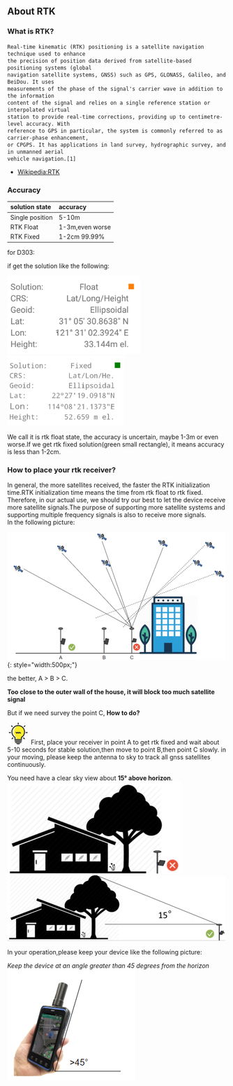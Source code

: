 ## About RTK

### What is RTK?
    Real-time kinematic (RTK) positioning is a satellite navigation technique used to enhance 
	the precision of position data derived from satellite-based positioning systems (global 
	navigation satellite systems, GNSS) such as GPS, GLONASS, Galileo, and BeiDou. It uses 
	measurements of the phase of the signal's carrier wave in addition to the information 
	content of the signal and relies on a single reference station or interpolated virtual 
	station to provide real-time corrections, providing up to centimetre-level accuracy. With
	reference to GPS in particular, the system is commonly referred to as carrier-phase enhancement,
	or CPGPS. It has applications in land survey, hydrographic survey, and in unmanned aerial 
	vehicle navigation.[1]

  - [Wikipedia:RTK](https://en.wikipedia.org/wiki/Real-time_kinematic)

### Accuracy

  | solution state | accuracy |
  | :--- | :--- |
  | Single position | 5-10m |
  | RTK Float | 1-3m,even worse |
  | RTK Fixed | 1-2cm 99.99% |
  
  for D303:
  
  if get the solution like the following:
  
  ![](images/rtk-float.png)  ![](images/rtk-fixed.png)
  
  We call it is rtk float state, the accuracy is uncertain, maybe 1-3m or even worse.If we get rtk fixed solution(green small rectangle), it means accuracy is less than 1-2cm.
  

  
### How to place your rtk receiver?
  
  In general, the more satellites received, the faster the RTK initialization time.RTK initialization time means the time from rtk float to rtk fixed.
<br>
  Therefore, in our actual use, we should try our best to let the device receive more satellite signals.The purpose of supporting more satellite systems and supporting multiple frequency signals is also to receive more signals.
<br>
  In the following picture:
  
  ![](images/rtk-place-1.png){: style="width:500px;"}
  
  the better, A > B > C.
  
  **Too close to the outer wall of the house, it will block too much satellite signal**
  
  But if we need survey the point C, **How to do?**
  
  ![](../images/tips.png) First, place your receiver in point A to get rtk fixed and wait about 5-10 seconds for stable solution,then move to point B,then point C slowly.
  in your moving, please keep the antenna to sky to track all gnss satellites continuously.
  
  You need have a clear sky view about **15° above horizon**.
  ![](images/rtk-place-2.png)
&nbsp;&nbsp;
  ![](images/rtk-place-3.png)
  
  In your operation,please keep your device like the following picture:
  
  *Keep the device at an angle greater than 45 degrees from the horizon*
  ![](images/rtk-hold.png)
  
  
